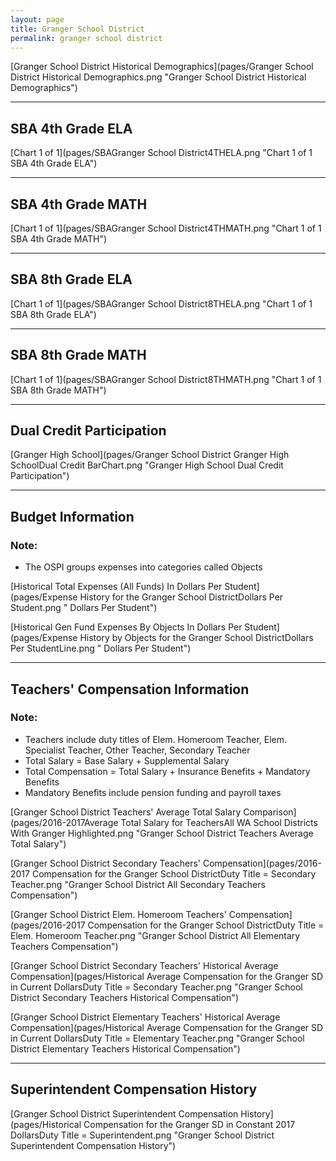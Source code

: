 ```yaml
---
layout: page
title: Granger School District
permalink: granger school district
---
```



[Granger School District Historical Demographics](pages/Granger School District Historical Demographics.png "Granger School District Historical Demographics")

___

## SBA 4th Grade ELA

[Chart 1 of 1](pages/SBAGranger School District4THELA.png "Chart 1 of 1 SBA 4th Grade ELA")


___

## SBA 4th Grade MATH

[Chart 1 of 1](pages/SBAGranger School District4THMATH.png "Chart 1 of 1 SBA 4th Grade MATH")


___

## SBA 8th Grade ELA

[Chart 1 of 1](pages/SBAGranger School District8THELA.png "Chart 1 of 1 SBA 8th Grade ELA")


___

## SBA 8th Grade MATH

[Chart 1 of 1](pages/SBAGranger School District8THMATH.png "Chart 1 of 1 SBA 8th Grade MATH")


___

## Dual Credit Participation

[Granger High School](pages/Granger School District Granger High SchoolDual Credit BarChart.png "Granger High School Dual Credit Participation")


___

## Budget Information
### Note:
- The OSPI groups expenses into categories called Objects

[Historical Total Expenses (All Funds) In Dollars Per Student](pages/Expense History for the Granger School DistrictDollars Per Student.png " Dollars Per Student")

[Historical Gen Fund Expenses By Objects In Dollars Per Student](pages/Expense History by Objects for the Granger School DistrictDollars Per StudentLine.png " Dollars Per Student")


___

## Teachers' Compensation Information
### Note:
- Teachers include duty titles of Elem. Homeroom Teacher, Elem. Specialist Teacher, Other Teacher, Secondary Teacher
- Total Salary = Base Salary + Supplemental Salary
- Total Compensation = Total Salary + Insurance Benefits + Mandatory Benefits
- Mandatory Benefits include pension funding and payroll taxes

[Granger School District Teachers' Average Total Salary Comparison](pages/2016-2017Average Total Salary for TeachersAll WA School Districts With Granger Highlighted.png "Granger School District Teachers Average Total Salary")

[Granger School District Secondary Teachers' Compensation](pages/2016-2017 Compensation for the Granger School DistrictDuty Title = Secondary Teacher.png "Granger School District All Secondary Teachers Compensation")

[Granger School District Elem. Homeroom Teachers' Compensation](pages/2016-2017 Compensation for the Granger School DistrictDuty Title = Elem. Homeroom Teacher.png "Granger School District All Elementary Teachers Compensation")

[Granger School District Secondary Teachers' Historical Average Compensation](pages/Historical Average Compensation for the Granger SD in Current DollarsDuty Title = Secondary Teacher.png "Granger School District Secondary Teachers Historical Compensation")

[Granger School District Elementary Teachers' Historical Average Compensation](pages/Historical Average Compensation for the Granger SD in Current DollarsDuty Title = Elementary Teacher.png "Granger School District Elementary Teachers Historical Compensation")


___

## Superintendent Compensation History

[Granger School District Superintendent Compensation History](pages/Historical Compensation for the Granger SD in Constant 2017 DollarsDuty Title = Superintendent.png "Granger School District Superintendent Compensation History")

